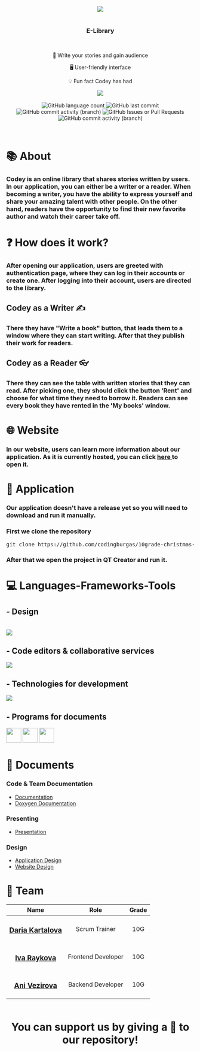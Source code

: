 <p align="center">
    <img src="https://cdn.discordapp.com/attachments/723998679400316949/1325488625638576148/giffcodeyonline-video-cutter.com1-ezgif.com-video-to-gif-converter.gif?ex=677bf8fa&is=677aa77a&hm=d1138fed740834b0c718fa89934c08f68963cf2299db069b6fa06b6e9f21c58f&">
</p>

<p align="center">
    <img width="1920" height="3" src="https://cdn.discordapp.com/attachments/723998679400316949/1325490502413455452/Linecodey.png?ex=677bfaba&is=677aa93a&hm=bc50a53c87d3f2b414094417d0c9aad51e5f30e9644606b9c8c0db386ef619cb&"/>
</p>

<h3 align="center">E-Library</h3>
</br>

<div align="center">
    <p>👥 Write your stories and gain audience</p>
    <p>🖥️ User-friendly interface</p>
    <p>💡 Fun fact Codey has had </p>
      <img align="center" src="https://api.visitorbadge.io/api/visitors?path=https%3A%2F%2Fgithub.com%2Fcodingburgas%2F10grade-christmas-luck-codey&label=Visitors&labelColor=%2326215e&countColor=%231c1844&labelStyle=upper">
</div>
</br>
<div align="center">
  <img alt="GitHub language count" src="https://img.shields.io/github/languages/count/codingburgas/10grade-christmas-luck-codey">
  <img alt="GitHub last commit" src="https://img.shields.io/github/last-commit/codingburgas/10grade-christmas-luck-codey">
  <img alt="GitHub commit activity (branch)" src="https://img.shields.io/github/commit-activity/w/codingburgas/10grade-christmas-luck-codey">
  <img alt="GitHub Issues or Pull Requests" src="https://img.shields.io/github/issues-closed-raw/codingburgas/10grade-christmas-luck-codey">
  <img alt="GitHub commit activity (branch)" src="https://img.shields.io/github/commit-activity/t/codingburgas/10grade-christmas-luck-codey">
</div>
<br>
<p align="center">
    <img width="1920" height="3" src="https://cdn.discordapp.com/attachments/723998679400316949/1325490502413455452/Linecodey.png?ex=677bfaba&is=677aa93a&hm=bc50a53c87d3f2b414094417d0c9aad51e5f30e9644606b9c8c0db386ef619cb&"/>
</p>

# 📚 About
### Codey is an online library that shares stories written by users. In our application, you can either be a writer or a reader. When becoming a writer, you have the ability to express yourself and share your amazing talent with other people. On the other hand, readers have the opportunity to find their new favorite author and watch their career take off.

# ❓ How does it work?
### After opening our application, users are greeted with authentication page, where they can log in their accounts or create one. After logging into their account, users are directed to the library.
## Codey as a Writer ✍️
### There they have "Write a book" button, that leads them to a window where they can start writing. After that they publish their work for readers.
## Codey as a Reader 👓
### There they can see the table with written stories that they can read. After picking one, they should click the button 'Rent' and choose for what time they need to borrow it. Readers can see every book they have rented in the 'My books' window.
# 🌐 Website
### In our website, users can learn more information about our application. As it is currently hosted, you can click <a href="https://idraykova22.github.io/Codey-Website/">here <a/> to open it.
# 🔌 Application
### Our application doesn't have a release yet so you will need to download and run it manually.
### First we clone the repository 
<pre>git clone https://github.com/codingburgas/10grade-christmas-luck-codey.git</pre>
### After that we open the project in QT Creator and run it.
# 💻 Languages-Frameworks-Tools
## - Design
<br>
<div align="left">
  <img src="https://skillicons.dev/icons?i=figma" />
</div>

## - Code editors & collaborative services
<div align="left">
  <img src="https://skillicons.dev/icons?i=qt,vscode"/>
</div>

## - Technologies for development
<div align="left">
    <img src="https://skillicons.dev/icons?i=git,github,qt,cpp,vite,react,tailwind,ts"/>
</div>

## - Programs for documents
<div align="left">
  <img width="40" height="40" src="https://images-wixmp-ed30a86b8c4ca887773594c2.wixmp.com/i/6ac1857f-f453-48fa-b3b9-4033de693b17/dbd0jys-fde5ad33-8c95-4dea-83fc-56c72aea2eb1.png">
  <img width="40" height="40" src="https://mailmeteor.com/logos/assets/PNG/Microsoft_Office_Word_Logo_512px.png">
  <img width="40" height="40" src="https://mailmeteor.com/logos/assets/PNG/Microsoft_Office_PowerPoint_Logo_512px.png">  
</div>

# 📁 Documents
### Code & Team Documentation
  - [Documentation](https://idraykova22.github.io/Codey-WebDocumentation/)
  - [Doxygen Documentation](https://idraykova22.github.io/Codey-Doxygen-Documentation/)

### Presenting
  - [Presentation](https://codingburgas-my.sharepoint.com/:p:/g/personal/idraykova22_codingburgas_bg/Ea7WN0UCp_1Dm_kohOp62RUBa8JpXqhMxUrB73ExEQMUtA?e=NoWAxr)

### Design
  - [Application Design](https://www.figma.com/design/7rMQOtuEh34TFRIb20XDvs/Codey?node-id=0-1)
  - [Website Design](https://www.figma.com/design/7rMQOtuEh34TFRIb20XDvs/Codey?node-id=19-6)

# 👥 Team

| Name | Role | Grade |
| :---:   | :---: | :---: |
|  <h3><a href = "https://github.com/DYkartalova22">Daria Kartalova</a></h3> | Scrum Trainer | 10G |
| <h3><a href = "https://github.com/IDRaykova22">Iva Raykova</a></h3> | Frontend Developer | 10G |
| <h3><a href = "https://github.com/AAVezirova22">Ani Vezirova</a></h3> |  Backend Developer  | 10G |

<p align="center">
    <img width="1920" height="3" src="https://cdn.discordapp.com/attachments/723998679400316949/1325490502413455452/Linecodey.png?ex=677bfaba&is=677aa93a&hm=bc50a53c87d3f2b414094417d0c9aad51e5f30e9644606b9c8c0db386ef619cb&"/>
</p>

<h1 align="center">
 You can support us by giving a 💛 to our repository!
</h1>
